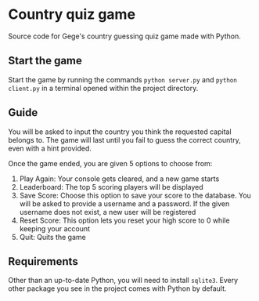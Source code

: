 # Country quiz game

Source code for Gege's country guessing quiz game made with Python.

## Start the game
Start the game by running the commands `python server.py` and `python client.py` in a terminal opened within the project directory.

## Guide
You will be asked to input the country you think the requested capital belongs to. The game will last until you fail to guess the correct country, even with a hint provided.

Once the game ended, you are given 5 options to choose from:

1. Play Again: Your console gets cleared, and a new game starts
2. Leaderboard: The top 5 scoring players will be displayed
3. Save Score: Choose this option to save your score to the database. You will be asked to provide a username and a password. If the given username does not exist, a new user will be registered
4. Reset Score: This option lets you reset your high score to 0 while keeping your account
5. Quit: Quits the game

## Requirements
Other than an up-to-date Python, you will need to install `sqlite3`. Every other package you see in the project comes with Python by default.